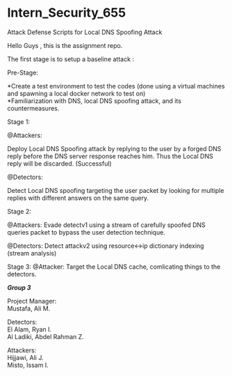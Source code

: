 # Intern_Security_655
Attack Defense Scripts for Local DNS Spoofing Attack

Hello Guys , this is the assignment repo.

The first stage is to setup a baseline attack :

Pre-Stage:

*Create a test environment to test the codes (done using a virtual machines and spawning a local docker network to test on)   
*Familiarization with DNS, local DNS spoofing attack, and its countermeasures.

Stage 1: 

@Attackers:

Deploy Local DNS Spoofing attack by replying to the user by a forged DNS reply before the DNS server response reaches him.
Thus the Local DNS reply will be discarded. (Successful)

@Detectors:

Detect Local DNS spoofing targeting the user packet by looking for multiple replies with different answers on the same query. 

Stage 2:

@Attackers: 
Evade detectv1 using a stream of carefully spoofed DNS queries packet to bypass the user detection technique.

@Detectors:
Detect attackv2 using resource<->ip dictionary indexing (stream analysis)  
  
Stage 3:
@Attacker:
Target the Local DNS cache, comlicating things to the detectors.


***Group 3***
  
Project Manager:  
Mustafa, Ali M.    
  
Detectors:  
El Alam, Ryan I.  
Al Ladiki, Abdel Rahman Z.     
   
Attackers:  
Hijjawi, Ali J.   
Misto, Issam I.  

